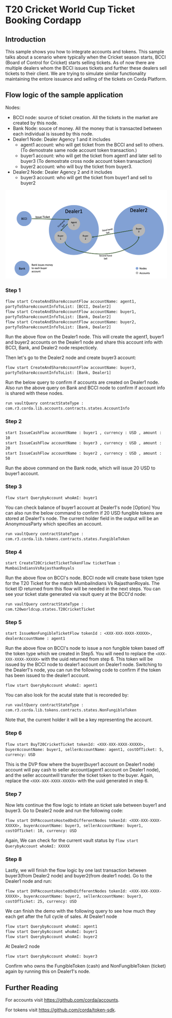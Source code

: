 # T20 Cricket World Cup Ticket Booking Cordapp


## Introduction
This sample shows you how to integrate accounts and tokens. This sample talks about a scenario where typically when the Cricket season starts, BCCI (Board of Control for Cricket) starts selling tickets.
As of now there are multiple dealers whom the BCCI issues tickets and further these dealers sell tickets to their client. We are trying to simulate similar functionality maintaining the entore issuance and selling
of the tickets on Corda Platform.

## Flow logic of the sample application 

Nodes:

* BCCI node: source of ticket creation. All the tickets in the market are created by this node. 
* Bank Node: souce of money. All the money that is transacted between each individual is issued by this node.
* Dealer1 Node: Dealer Agency 1 and it includes
    * agent1 account: who will get ticket from the BCCI and sell to others. (To demostrate same node account token transaction.)
    * buyer1 account: who will get the ticket from agent1 and later sell to buyer3 (To demostrate cross node account token transaction)
    * buyer2 account: who will buy the ticket from buyer3. 
* Dealer2 Node: Dealer Agency 2 and it includes
    * buyer3 account: who will get the ticket from buyer1 and sell to buyer2

<p align="center">
  <img src="./images/graph.png" alt="Corda">
</p>


###  Step 1
```
flow start CreateAndShareAccountFlow accountName: agent1, partyToShareAccountInfoToList: [BCCI, Dealer2]
flow start CreateAndShareAccountFlow accountName: buyer1, partyToShareAccountInfoToList: [Bank, Dealer2]
flow start CreateAndShareAccountFlow accountName: buyer2, partyToShareAccountInfoToList: [Bank, Dealer2]
```
Run the above flow on the Dealer1 node. This will create the agent1, buyer1 and buyer2 accounts on the Dealer1 node and share this account info with BCCI, Bank, and Dealer2 node respecticely.

Then let's go to the Dealer2 node and create buyer3 account: 
```
flow start CreateAndShareAccountFlow accountName: buyer3, partyToShareAccountInfoToList: [Bank, Dealer1]
```

Run the below query to confirm if accounts are created on Dealer1 node. Also run the above query on Bank and BCCI node to confirm if account info is shared with these nodes.

    run vaultQuery contractStateType : com.r3.corda.lib.accounts.contracts.states.AccountInfo



###  Step 2

```
start IssueCashFlow accountName : buyer1 , currency : USD , amount : 10
start IssueCashFlow accountName : buyer3 , currency : USD , amount : 20
start IssueCashFlow accountName : buyer2 , currency : USD , amount : 50
```
Run the above command on the Bank node, which will issue 20 USD to buyer1 account.

###  Step 3
```
flow start QuerybyAccount whoAmI: buyer1
```
You can check balance of buyer1 account at Dealer1's node
[Option] You can also run the below command to confirm if 20 USD fungible tokens are stored at Dealer1's node. The current holder field in the output will be an AnonymousParty which specifies an account.
```
run vaultQuery contractStateType : com.r3.corda.lib.tokens.contracts.states.FungibleToken
```


###  Step 4

    start CreateT20CricketTicketTokenFlow ticketTeam : MumbaiIndiansVsRajasthanRoyals
    
Run the above flow on BCCI's node. BCCI node will create base token type for the T20 Ticket for the match MumbaiIndians Vs RajasthanRoyals. The ticket ID returned from this flow will be needed in the next steps.
You can see your ticket state generated via vault query at the BCCI'd node:


    run vaultQuery contractStateType : com.t20worldcup.states.T20CricketTicket

###  Step 5

    start IssueNonFungibleTicketFlow tokenId : <XXX-XXX-XXXX-XXXXX>, dealerAccountName : agent1

Run the above flow on BCCI's node to issue a non fungible token based off the token type which we created in Step5. You will need to replace the `<XXX-XXX-XXXX-XXXXX>` with the uuid returned from step 6. This token will be issued by the BCCI node to dealer1 account on Dealer1 node. 
Switching to the Dealer1's node, you can run the following code to confirm if the token has been issued to the dealer1 account. 
```
flow start QuerybyAccount whoAmI: agent1

```
You can also look for the acutal state that is recoreded by: 

    run vaultQuery contractStateType : com.r3.corda.lib.tokens.contracts.states.NonFungibleToken
Note that, the current holder it will be a key representing the account.


###  Step 6
```
flow start BuyT20CricketTicket tokenId: <XXX-XXX-XXXX-XXXXX>, buyerAccountName: buyer1, sellerAccountName: agent1, costOfTicket: 5, currency: USD
```

This is the DVP flow where the buyer(buyer1 account on Dealer1 node) account will pay cash to seller account(agent1 account on Dealer1 node), and the seller accountwill transfer the ticket token to the buyer. Again, replace the `<XXX-XXX-XXXX-XXXXX>` with the uuid generated in step 6.

### Step 7
Now lets continue the flow logic to intiate an ticket sale between buyer1 and buyer3. Go to Dealer2 node and run the following code:
```
flow start DVPAccountsHostedOnDifferentNodes tokenId: <XXX-XXX-XXXX-XXXXX>, buyerAccountName: buyer3, sellerAccountName: buyer1, costOfTicket: 10, currency: USD

```
Again, We can check for the current vault status by `flow start QuerybyAccount whoAmI: XXXXX`

### Step 8
Lastly, we will finish the flow logic by one last transaction between buyer3(from Dealer2 node) and buyer2(from dealer1 node). Go to the Dealer1 node and run: 
```
flow start DVPAccountsHostedOnDifferentNodes tokenId: <XXX-XXX-XXXX-XXXXX>, buyerAccountName: buyer2, sellerAccountName: buyer3, costOfTicket: 25, currency: USD
```
We can finish the demo with the following query to see how much they each get after the full cycle of sales.
At Dealer1 node
```
flow start QuerybyAccount whoAmI: agent1  
flow start QuerybyAccount whoAmI: buyer1
flow start QuerybyAccount whoAmI: buyer2
```
At Dealer2 node
```
flow start QuerybyAccount whoAmI: buyer3

```
Confirm who owns the FungibleToken (cash) and NonFungibleToken (ticket) again by running this on Dealer1's node.


## Further Reading

For accounts visit https://github.com/corda/accounts.

For tokens visit https://github.com/corda/token-sdk.
